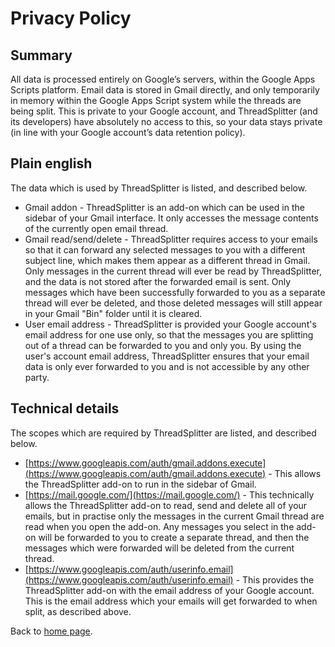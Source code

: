# Privacy Policy

## Summary
All data is processed entirely on Google’s servers, within the Google Apps Scripts platform. Email data is stored in Gmail directly, and only temporarily in memory within the Google Apps Script system while the threads are being split. This is private to your Google account, and ThreadSplitter (and its developers) have absolutely no access to this, so your data stays private (in line with your Google account’s data retention policy).

## Plain english

The data which is used by ThreadSplitter is listed, and described below.
* Gmail addon - ThreadSplitter is an add-on which can be used in the sidebar of your Gmail interface. It only accesses the message contents of the currently open email thread.
* Gmail read/send/delete - ThreadSplitter requires access to your emails so that it can forward any selected messages to you with a different subject line, which makes them appear as a different thread in Gmail. Only messages in the current thread will ever be read by ThreadSplitter, and the data is not stored after the forwarded email is sent. Only messages which have been successfully forwarded to you as a separate thread will ever be deleted, and those deleted messages will still appear in your Gmail "Bin" folder until it is cleared.
* User email address - ThreadSplitter is provided your Google account's email address for one use only, so that the messages you are splitting out of a thread can be forwarded to you and only you. By using the user's account email address, ThreadSplitter ensures that your email data is only ever forwarded to you and is not accessible by any other party.

## Technical details

The scopes which are required by ThreadSplitter are listed, and described below.
* [https://www.googleapis.com/auth/gmail.addons.execute](https://www.googleapis.com/auth/gmail.addons.execute) - This allows the ThreadSplitter add-on to run in the sidebar of Gmail.
* [https://mail.google.com/](https://mail.google.com/) - This technically allows the ThreadSplitter add-on to read, send and delete all of your emails, but in practise only the messages in the current Gmail thread are read when you open the add-on. Any messages you select in the add-on will be forwarded to you to create a separate thread, and then the messages which were forwarded will be deleted from the current thread.
* [https://www.googleapis.com/auth/userinfo.email](https://www.googleapis.com/auth/userinfo.email) - This provides the ThreadSplitter add-on with the email address of your Google account. This is the email address which your emails will get forwarded to when split, as described above.

Back to [home page](index.md).